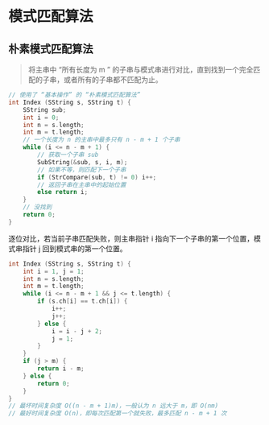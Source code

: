 # 模式匹配算法

## 朴素模式匹配算法

> 将主串中 “所有长度为 m ” 的子串与模式串进行对比，直到找到一个完全匹配的子串，或者所有的子串都不匹配为止。

```c++
// 使用了 “基本操作” 的 “朴素模式匹配算法”
int Index (SString s, SString t) {
    SString sub;
    int i = 0;
    int n = s.length;
    int m = t.length;
    // 一个长度为 n 的主串中最多只有 n - m + 1 个子串
    while (i <= n - m + 1) {
        // 获取一个子串 sub
        SubString(&sub, s, i, m);
        // 如果不等，则匹配下一个子串
        if (StrCompare(sub, t) != 0) i++;
        // 返回子串在主串中的起始位置
        else return i;
    }
    // 没找到
    return 0;
}
```

逐位对比，若当前子串匹配失败，则主串指针 i 指向下一个子串的第一个位置，模式串指针 j 回到模式串的第一个位置。

```c++
int Index (SString s, SString t) {
    int i = 1, j = 1;
    int n = s.length;
    int m = t.length;
    while (i <= n - m + 1 && j <= t.length) {
        if (s.ch[i] == t.ch[i]) {
            i++;
            j++;
        } else {
            i = i - j + 2;
            j = 1;
        }
    }
    if (j > m) {
        return i - m;
    } else {
        return 0;
    }
}
// 最坏时间复杂度 O((n - m + 1)m)，一般认为 n 远大于 m，即 O(nm)
// 最好时间复杂度 O(n)，即每次匹配第一个就失败，最多匹配 n - m + 1 次
```
